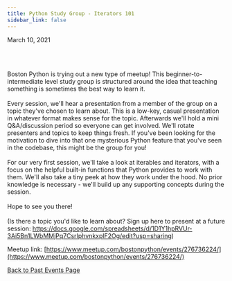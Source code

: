 ```yaml
---
title: Python Study Group - Iterators 101
sidebar_link: false
---
```


March 10, 2021



<p><br/><br/></p>

<p>Boston Python is trying out a new type of meetup! This beginner-to-intermediate level study group is structured around the idea that teaching something is sometimes the best way to learn it.<br/><br/>Every session, we'll hear a presentation from a member of the group on a topic they've chosen to learn about. This is a low-key, casual presentation in whatever format makes sense for the topic. Afterwards we'll hold a mini Q&amp;A/discussion period so everyone can get involved. We'll rotate presenters and topics to keep things fresh. If you've been looking for the motivation to dive into that one mysterious Python feature that you've seen in the codebase, this might be the group for you!<br/><br/>For our very first session, we'll take a look at iterables and iterators, with a focus on the helpful built-in functions that Python provides to work with them. We'll also take a tiny peek at how they work under the hood. No prior knowledge is necessary - we'll build up any supporting concepts during the session.<br/><br/>Hope to see you there!<br/><br/>(Is there a topic you'd like to learn about? Sign up here to present at a future session: <a class="link" href="https://docs.google.com/spreadsheets/d/1D1Y1hpRVUr-3Ai5Bn1LWbMMjPq7CsrIphvnkxplF2Og/edit?usp=sharing" rel="nofollow ugc" target="_blank" title="https://docs.google.com/spreadsheets/d/1D1Y1hpRVUr-3Ai5Bn1LWbMMjPq7CsrIphvnkxplF2Og/edit?usp=sharing">https://docs.google.com/spreadsheets/d/1D1Y1hpRVUr-3Ai5Bn1LWbMMjPq7CsrIphvnkxplF2Og/edit?usp=sharing</a>)</p>


Meetup link: [https://www.meetup.com/bostonpython/events/276736224/](https://www.meetup.com/bostonpython/events/276736224/)

[Back to Past Events Page](index.md)